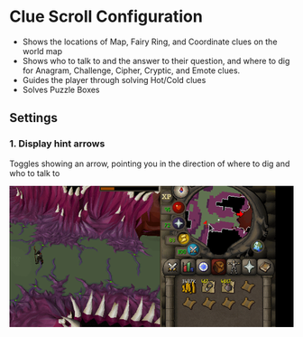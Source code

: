 # Clue Scroll Configuration

* Shows the locations of Map, Fairy Ring, and Coordinate clues on the world map
* Shows who to talk to and the answer to their question, and where to dig for Anagram, Challenge, Cipher, Cryptic, and Emote clues.
* Guides the player through solving Hot/Cold clues
* Solves Puzzle Boxes

## Settings

### 1. Display hint arrows

Toggles showing an arrow, pointing you in the direction of where to dig and who to talk to

![](img/clue-scroll/clue_scroll_hint_arrows.gif)
